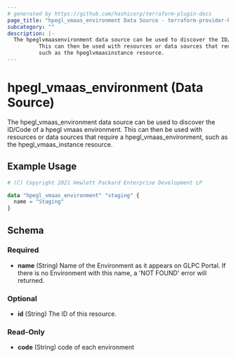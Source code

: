 ```yaml
---
# generated by https://github.com/hashicorp/terraform-plugin-docs
page_title: "hpegl_vmaas_environment Data Source - terraform-provider-hpegl"
subcategory: ""
description: |-
  The hpeglvmaasenvironment data source can be used to discover the ID/Code of a hpegl vmaas environment.
          This can then be used with resources or data sources that require a hpeglvmaasenvironment,
          such as the hpeglvmaasinstance resource.
---
```


# hpegl_vmaas_environment (Data Source)

The hpegl_vmaas_environment data source can be used to discover the ID/Code of a hpegl vmaas environment.
		This can then be used with resources or data sources that require a hpegl_vmaas_environment,
		such as the hpegl_vmaas_instance resource.

## Example Usage

```terraform
# (C) Copyright 2021 Hewlett Packard Enterprise Development LP

data "hpegl_vmaas_environment" "staging" {
  name = "Staging"
}
```

<!-- schema generated by tfplugindocs -->
## Schema

### Required

- **name** (String) Name of the Environment as it appears on GLPC Portal. If there is no Environment with this name, a 'NOT FOUND' error will returned.

### Optional

- **id** (String) The ID of this resource.

### Read-Only

- **code** (String) code of each environment


